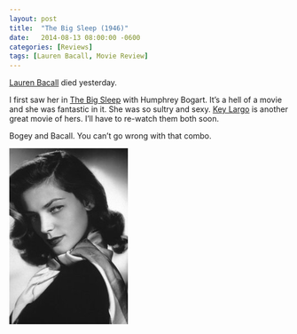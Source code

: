 ```yaml
---
layout: post
title:  "The Big Sleep (1946)"
date:   2014-08-13 08:00:00 -0600
categories: [Reviews]
tags: [Lauren Bacall, Movie Review]
---
```


[Lauren Bacall](https://infogalactic.com/info/Lauren_Bacall) died yesterday.

I first saw her in [The Big Sleep](http://www.imdb.com/title/tt0038355/) with Humphrey Bogart. It’s a hell of a movie and she was fantastic in it. She was so sultry and sexy. [Key Largo](https://www.imdb.com/title/tt0040506/) is another great movie of hers. I’ll have to re-watch them both soon.

Bogey and Bacall. You can’t go wrong with that combo.

![pic](/assets/2014/08/lauren_bacall.jpg)
